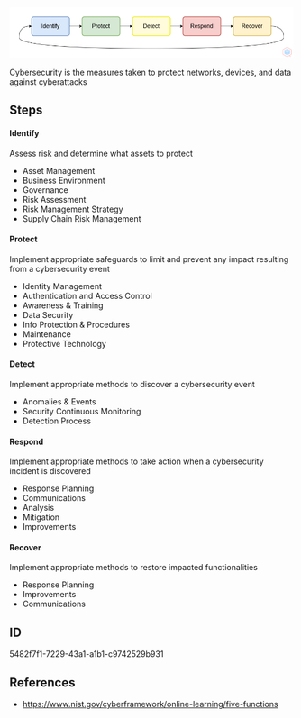<p align="center"> <img src="https://raw.githubusercontent.com/qeeqbox/cybersecurity/main/cybersecurity.png"></p>

Cybersecurity is the measures taken to protect networks, devices, and data against cyberattacks

## Steps
#### Identify
Assess risk and determine what assets to protect
- Asset Management
- Business Environment
- Governance
- Risk Assessment
- Risk Management Strategy
- Supply Chain Risk Management

#### Protect
Implement appropriate safeguards to limit and prevent any impact resulting from a cybersecurity event
- Identity Management
- Authentication and Access Control
- Awareness & Training
- Data Security
- Info Protection & Procedures
- Maintenance
- Protective Technology

#### Detect
Implement appropriate methods to discover a cybersecurity event 
- Anomalies & Events
- Security Continuous Monitoring
- Detection Process

#### Respond
Implement appropriate methods to take action when a cybersecurity incident is discovered
- Response Planning
- Communications
- Analysis
- Mitigation
- Improvements

#### Recover
Implement appropriate methods to restore impacted functionalities
- Response Planning
- Improvements
- Communications

## ID
5482f7f1-7229-43a1-a1b1-c9742529b931

## References
- https://www.nist.gov/cyberframework/online-learning/five-functions

